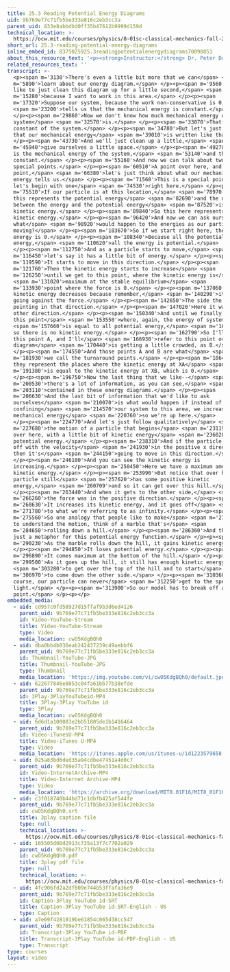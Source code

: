 ```yaml
---
title: 25.3 Reading Potential Energy Diagrams
uid: 9b769e77c71fb5be333e816c2eb3cc3a
parent_uid: 833e8abbdbd0ff35b47612b9999d159d
technical_location: >-
  https://ocw.mit.edu/courses/physics/8-01sc-classical-mechanics-fall-2016/week-8-potential-energy-and-energy-conservation/25.3-reading-potential-energy-diagrams/25.3-reading-potential-energy-diagrams
short_url: 25.3-reading-potential-energy-diagrams
inline_embed_id: 8375025925.3readingpotentialenergydiagrams70090851
about_this_resource_text: '<p><strong>Instructor:</strong> Dr. Peter Dourmashkin</p>'
related_resources_text: ''
transcript: >-
  <p><span m='3130'>There's even a little bit more that we can</span> <span
  m='5890'>learn about our energy diagram.</span> </p><p><span m='9560'>And I'd
  like to just clean this diagram up for a little second,</span> <span
  m='15280'>because I want to work in this area.</span> </p><p><span
  m='17320'>Suppose our system, because the work non-conservative is 0,</span>
  <span m='23200'>tells us that the mechanical energy is constant.</span>
  </p><p><span m='29860'>Now we don't know how much mechanical energy our
  system</span> <span m='32570'>is.</span> </p><p><span m='33070'>That's a
  constant of the system.</span> </p><p><span m='34780'>But let's just suppose
  that our mechanical energy</span> <span m='39010'>is written like that.</span>
  </p><p><span m='43730'>And we'll just clean up a little,</span> <span
  m='45940'>give ourselves a little space.</span> </p><p><span m='49270'>So here
  is the mechanical energy of the system,</span> <span m='53140'>and that's a
  constant.</span> </p><p><span m='55160'>And now we can talk about two more
  special points.</span> </p><p><span m='60510'>A point over here, and at this
  point,</span> <span m='66380'>let's just think about what our mechanical
  energy tells us.</span> </p><p><span m='71560'>This is a special point, but
  let's begin with one</span> <span m='74530'>right here.</span> </p><p><span
  m='75510'>If our particle is at this location,</span> <span m='78970'>then
  this represents the potential energy</span> <span m='82690'>and the difference
  between the energy and the potential energy</span> <span m='87520'>is the
  kinetic energy.</span> </p><p><span m='89840'>So this here represents the
  kinetic energy.</span> </p><p><span m='96420'>And now we can ask ourselves
  what</span> <span m='98920'>would happen to the energies as our particle is
  moving?</span> </p><p><span m='103670'>So if we start right here, the kinetic
  energy is 0.</span> </p><p><span m='108340'>Because all the potential
  energy,</span> <span m='110620'>all the energy is potential.</span>
  </p><p><span m='112750'>And as a particle starts to move,</span> <span
  m='116450'>let's say it has a little bit of energy.</span> </p><p><span
  m='119590'>It starts to move in this direction.</span> </p><p><span
  m='121760'>Then the kinetic energy starts to increase</span> <span
  m='126250'>until we get to this point, where the kinetic energy is</span>
  <span m='131020'>maximum at the stable equilibrium</span> <span
  m='133930'>point where the force is 0.</span> </p><p><span m='137060'>Now the
  kinetic energy decreases because remember,</span> <span m='140290'>it's now
  going against the force.</span> </p><p><span m='142650'>The side the force was
  pointing in that direction.</span> </p><p><span m='147020'>Here it was in the
  other direction.</span> </p><p><span m='150340'>And until we finally get to
  this point</span> <span m='153550'>where, again, the energy of system</span>
  <span m='157660'>is equal to all potential energy,</span> <span m='160329'>and
  so there is no kinetic energy.</span> </p><p><span m='162790'>So I'll call
  this point A, and I'll</span> <span m='166930'>refer to this point over here,
  diagram</span> <span m='170440'>is getting a little crowded, as B.</span>
  </p><p><span m='174550'>And those points A and B are what</span> <span
  m='181930'>we call the turnaround points.</span> </p><p><span m='186400'>And
  they represent the places where the kinetic energy at XA</span> <span
  m='191380'>is equal to the kinetic energy at XB, which is 0.</span>
  </p><p><span m='196750'>Now the last thing that we like--</span> <span
  m='200530'>there's a lot of information, as you can see,</span> <span
  m='203110'>contained in these energy diagrams.</span> </p><p><span
  m='206630'>And the last bit of information that we'd like to ask
  ourselves</span> <span m='210070'>is what would happen if instead of having--
  confining</span> <span m='214570'>our system to this area, we increased our
  mechanical energy</span> <span m='220760'>so we're up here.</span>
  </p><p><span m='224770'>And let's just follow qualitatively</span> <span
  m='227680'>the motion of a particle that begins</span> <span m='231190'>say,
  over here, with a little bit of kinetic energy</span> <span m='236020'>and
  potential energy.</span> </p><p><span m='238310'>And if the particle starts
  off with the velocity</span> <span m='241930'>in the positive x direction,
  then it's</span> <span m='244150'>going to move in this direction.</span>
  </p><p><span m='246100'>And you can see the kinetic energy is
  increasing.</span> </p><p><span m='250450'>Here we have a maximum amount of
  kinetic energy.</span> </p><p><span m='253990'>But notice that over here the
  particle still</span> <span m='257620'>has some positive kinetic
  energy,</span> <span m='260709'>and so it can get over this hill.</span>
  </p><p><span m='263440'>And when it gets to the other side,</span> <span
  m='266260'>the force was in the positive direction.</span> </p><p><span
  m='268630'>It increases its kinetic energy, and it goes off</span> <span
  m='271780'>to what we're referring to as infinity.</span> </p><p><span
  m='275560'>So one analogy that people like to make</span> <span m='279820'>is
  to understand the motion, think of a marble that's</span> <span
  m='284650'>rolling down a hill.</span> </p><p><span m='286360'>And this is
  just a metaphor for this potential energy function.</span> </p><p><span
  m='290230'>As the marble rolls down the hill, it gains kinetic energy.</span>
  </p><p><span m='294850'>It loses potential energy.</span> </p><p><span
  m='296890'>It comes maximum at the bottom of the hill.</span> </p><p><span
  m='299500'>As it goes up the hill, it still has enough kinetic energy</span>
  <span m='303280'>to get over the top of the hill and to start</span> <span
  m='306970'>to come down the other side.</span> </p><p><span m='310360'>And of
  course, our particle can never</span> <span m='312250'>get to the speed of
  light.</span> </p><p><span m='313900'>So our model has to break off at one
  point.</span> </p><p></p>
embedded_media:
  - uid: cd957c0fd58927d15ffaf9b3d6ed4126
    parent_uid: 9b769e77c71fb5be333e816c2eb3cc3a
    id: Video-YouTube-Stream
    title: Video-YouTube-Stream
    type: Video
    media_location: cwO5KdgBQh0
  - uid: dba0bb4b036eab242437239c49aebbf6
    parent_uid: 9b769e77c71fb5be333e816c2eb3cc3a
    id: Thumbnail-YouTube-JPG
    title: Thumbnail-YouTube-JPG
    type: Thumbnail
    media_location: 'https://img.youtube.com/vi/cwO5KdgBQh0/default.jpg'
  - uid: 622677846e8053c04fa61bb77b38efde
    parent_uid: 9b769e77c71fb5be333e816c2eb3cc3a
    id: 3Play-3PlayYouTubeid-MP4
    title: 3Play-3Play YouTube id
    type: 3Play
    media_location: cwO5KdgBQh0
  - uid: 6d6d1a100083e2bb51805de1b1416464
    parent_uid: 9b769e77c71fb5be333e816c2eb3cc3a
    id: Video-iTunesU-MP4
    title: Video-iTunes U-MP4
    type: Video
    media_location: 'https://itunes.apple.com/us/itunes-u/id1223579658'
  - uid: 025a83bd6ded35a94cdbe47451a4d0c7
    parent_uid: 9b769e77c71fb5be333e816c2eb3cc3a
    id: Video-InternetArchive-MP4
    title: Video-Internet Archive-MP4
    type: Video
    media_location: 'https://archive.org/download/MIT8.01F16/MIT8_01F16_L25v03_360p.mp4'
  - uid: c3f018740b44bd71c1dbfb425af544fe
    parent_uid: 9b769e77c71fb5be333e816c2eb3cc3a
    id: cwO5KdgBQh0.srt
    title: 3play caption file
    type: null
    technical_location: >-
      https://ocw.mit.edu/courses/physics/8-01sc-classical-mechanics-fall-2016/week-8-potential-energy-and-energy-conservation/25.3-reading-potential-energy-diagrams/25.3-reading-potential-energy-diagrams/cwO5KdgBQh0.srt
  - uid: 165505d00d2913c735a13f7c7702a029
    parent_uid: 9b769e77c71fb5be333e816c2eb3cc3a
    id: cwO5KdgBQh0.pdf
    title: 3play pdf file
    type: null
    technical_location: >-
      https://ocw.mit.edu/courses/physics/8-01sc-classical-mechanics-fall-2016/week-8-potential-energy-and-energy-conservation/25.3-reading-potential-energy-diagrams/25.3-reading-potential-energy-diagrams/cwO5KdgBQh0.pdf
  - uid: 4fc906fd2a2df809e744b53ffafa36e9
    parent_uid: 9b769e77c71fb5be333e816c2eb3cc3a
    id: Caption-3Play YouTube id-SRT
    title: Caption-3Play YouTube id-SRT-English - US
    type: Caption
  - uid: a7e69f4281019be61854c065d38cc547
    parent_uid: 9b769e77c71fb5be333e816c2eb3cc3a
    id: Transcript-3Play YouTube id-PDF
    title: Transcript-3Play YouTube id-PDF-English - US
    type: Transcript
type: courses
layout: video
---
```

